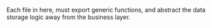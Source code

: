 Each file in here, must export generic functions, and abstract the data storage logic away from the business layer.